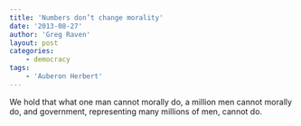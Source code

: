 ```yaml
---
title: 'Numbers don’t change morality'
date: '2013-08-27'
author: 'Greg Raven'
layout: post
categories:
    - democracy
tags:
    - 'Auberon Herbert'
---
```


We hold that what one man cannot morally do, a million men cannot morally do, and government, representing many millions of men, cannot do.